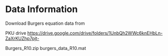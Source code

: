 # Data Information

Download Burgers equation data from 

PKU drive
https://drive.google.com/drive/folders/1UnbQh2WWc6knEHbLn-ZaXrKUZhp7pjt-


Burgers_R10.zip
burgers_data_R10.mat